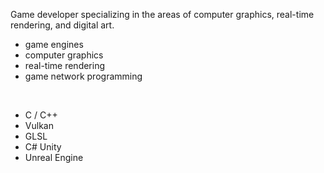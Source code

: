 <!--
**GabrielJadderson/GabrielJadderson** is a ✨ _special_ ✨ repository because its `README.md` (this file) appears on your GitHub profile.

Here are some ideas to get you started:

- 🔭 I’m currently working on ...
- 🌱 I’m currently learning ...
- 👯 I’m looking to collaborate on ...
- 🤔 I’m looking for help with ...
- 💬 Ask me about ...
- 📫 How to reach me: ...
- 😄 Pronouns: ...
- ⚡ Fun fact: ...
-->

Game developer specializing in the areas of computer graphics, real-time rendering, and digital art.


- game engines
- computer graphics
- real-time rendering 
- game network programming

&nbsp;

- C / C++
- Vulkan
- GLSL
- C# Unity
- Unreal Engine
